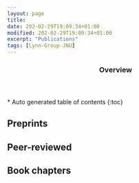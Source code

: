 ```yaml
---
layout: page
title: 
date: 202-02-29T19:09:34+01:00
modified: 202-02-29T19:09:34+01:00
excerpt: "Publications"
tags: [Lynn-Group-JNU]
---
```


<span id='badgeCont419579' style='width:126px'>
<script src='http://labs.researcherid.com/mashlets?el=badgeCont419579&mashlet=badge&showTitle=false&className=a&rid=B-8899-2015'>
</script>
</span>
<section id="table-of-contents" class="toc">
  <header>
    <h3>Overview</h3>
  </header>
<div id="drawer" markdown="1">
*  Auto generated table of contents
{:toc}
</div>
</section><!-- /#table-of-contents -->




## Preprints




## Peer-reviewed 





## Book chapters
















